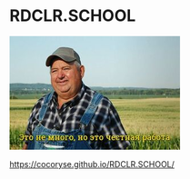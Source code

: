 # RDCLR.SCHOOL

![Учебный проект для RDCLR.SCHOOL](https://github.com/CocoRyse/RDCLR.SCHOOL/blob/master/image/HonestWork.jpg)

https://cocoryse.github.io/RDCLR.SCHOOL/
